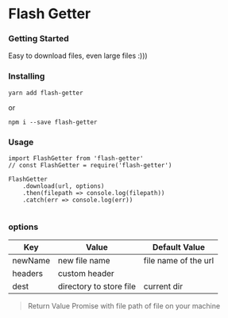 # Flash Getter

### Getting Started

Easy to download files, even large files :)))

### Installing

```
yarn add flash-getter
```
or
```
npm i --save flash-getter
```

### Usage

```
import FlashGetter from 'flash-getter'
// const FlashGetter = require('flash-getter')

FlashGetter
	.download(url, options)
	.then(filepath => console.log(filepath))
	.catch(err => console.log(err))


```


### options
|Key|Value|Default Value
|---|-----|----
|newName|new file name|file name of the url
|headers|custom header|
|dest|directory to store file|current dir

> Return Value
Promise with file path of file on your machine